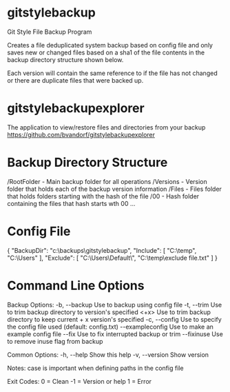 # gitstylebackup
Git Style File Backup Program

Creates a file deduplicated system backup based on config file and only saves new or changed files based on a sha1 of the file contents in the backup directory structure shown below.

Each version will contain the same reference to if the file has not changed or there are duplicate files that were backed up.

# gitstylebackupexplorer

The application to view/restore files and directories from your backup 
https://github.com/bvandorf/gitstylebackupexplorer

# Backup Directory Structure

/RootFolder  -  Main backup folder for all operations
  /Versions  -  Version folder that holds each of the backup version information
  /Files     -  Files folder that holds folders starting with the hash of the file
    /00      -  Hash folder containing the files that hash starts wth 00
    ...

# Config File
{
    "BackupDir": "c:\\backups\\gitstylebackup",
    "Include": [
        "C:\\temp",
    "C:\\Users"
    ],
    "Exclude": [
        "C:\\Users\\Default\\",
    "C:\\temp\\exclude file.txt"
    ]
}

# Command Line Options
Backup Options:
-b, --backup                Use to backup using config file
-t, --trim <version>        Use to trim backup directory to version's specified
           <+x>             Use to trim backup directory to keep current + x version's specified
-c, --config <file>         Use to specify the config file used (default: config.txt)
    --exampleconfig <file>  Use to make an example config file
    --fix                   Use to fix interrupted backup or trim
    --fixinuse              Use to remove inuse flag from backup

Common Options:
-h, --help                  Show this help
-v, --version               Show version

Notes:
case is important when defining paths in the config file

Exit Codes:
     0 = Clean
    -1 = Version or help
     1 = Error